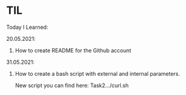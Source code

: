 # TIL
Today I Learned:

20.05.2021:
1) How to create README for the Github account

31.05.2021:
1) How to create a bash script with external and internal 
   parameters. 

    New script you can find here: Task2.../curl.sh
